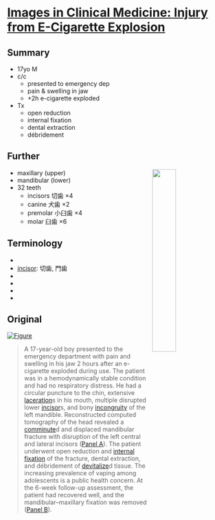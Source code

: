 <!--
Filename: 	2019-06-20_17M.md
Project: 	/Users/shume/Developer/physician/NEJM/IiCM
Author: 	shumez <https://github.com/shumez>
Created: 	2019-06-21 13:34:1
Modified: 	2019-06-21 20:18:35
-----
Copyright (c) 2019 shumez
-->

# [Images in Clinical Medicine: Injury from E-Cigarette Explosion][2019_RusselKatieW_KatzMicahG]

## Summary

- 17yo M
- c/c
	- presented to emergency dep
	- pain & swelling in jaw
	- +2h e-cigarette exploded 
- Tx
	- open reduction
	- internal fixation
	- dental extraction
	- débridement

## Further

<img src="https://upload.wikimedia.org/wikipedia/commons/thumb/4/4c/Gray997.png/250px-Gray997.png" style="width: 33%; float: right;">

- maxillary (upper)
- mandibular (lower)
- 32 teeth
	- incisors 切歯 &times;4
	- canine 犬歯 &times;2
	- premolar 小臼歯 &times;4
	- molar 臼歯 &times;6


## Terminology

- [laceration]: 裂傷
- [incisor]: 切歯, 門歯
- [incongruity]: 不適合
- [comminute]: 細かく砕く
- [internal fixation]: 内固定
- [devitalize]: 失活させる

## Original

[![Figure][fig]][fig]

> A 17-year-old boy presented to the emergency department with pain and swelling in his jaw 2 hours after an e-cigarette exploded during use. The patient was in a hemodynamically stable condition and had no respiratory distress. He had a circular puncture to the chin, extensive [laceration]s in his mouth, multiple disrupted lower [incisor]s, and bony [incongruity] of the left mandible. Reconstructed computed tomography of the head revealed a [comminute]d and displaced mandibular fracture with disruption of the left central and lateral incisors ([Panel A][fig]). The patient underwent open reduction and [internal fixation] of the fracture, dental extraction, and débridement of [devitalize]d tissue. The increasing prevalence of vaping among adolescents is a public health concern. At the 6-week follow-up assessment, the patient had recovered well, and the mandibular–maxillary fixation was removed ([Panel B][fig]).


##
[2019_RusselKatieW_KatzMicahG]: https://www.nejm.org/doi/full/10.1056/NEJMicm1813769

<!-- ref -->

<!-- fig -->
[fig]: https://www.nejm.org/na101/home/literatum/publisher/mms/journals/content/nejm/2019/nejm_2019.380.issue-25/nejmicm1813769/20190614/images/img_medium/nejmicm1813769_f1.jpeg

[permanent teeth]: https://upload.wikimedia.org/wikipedia/commons/thumb/4/4c/Gray997.png/250px-Gray997.png

<!-- term -->
[laceration]: # "裂傷"
[incisor]: # "切歯, 門歯"
[incongruity]: # "不適合"
[comminute]: # "細かく砕く"
[internal fixation]: # "内固定"
[devitalize]: # "失活させる"


<!--
<style type="text/css">
	img{width: 51%; float: right;}
</style>
-->